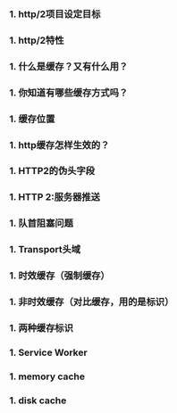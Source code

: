 ### 1. http/2项目设定目标
### 1. http/2特性
### 1. 什么是缓存？又有什么用？
### 1. 你知道有哪些缓存方式吗？
### 1. 缓存位置
### 1. http缓存怎样生效的？
### 1. HTTP2的伪头字段
### 1. HTTP 2:服务器推送
### 1. 队首阻塞问题
### 1. Transport头域
### 1. 时效缓存（强制缓存）
### 1. 非时效缓存（对比缓存，用的是标识）
### 1. 两种缓存标识
### 1. Service Worker
### 1. memory cache
### 1. disk cache